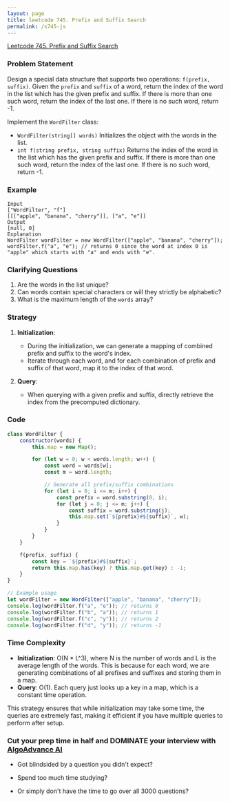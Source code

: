 ```yaml
---
layout: page
title: leetcode 745. Prefix and Suffix Search
permalink: /s745-js
---
```

[Leetcode 745. Prefix and Suffix Search](https://algoadvance.github.io/algoadvance/l745)
### Problem Statement

Design a special data structure that supports two operations: `f(prefix, suffix)`. Given the `prefix` and `suffix` of a word, return the index of the word in the list which has the given prefix and suffix. If there is more than one such word, return the index of the last one. If there is no such word, return -1.

Implement the `WordFilter` class:

- `WordFilter(string[] words)` Initializes the object with the words in the list.
- `int f(string prefix, string suffix)` Returns the index of the word in the list which has the given prefix and suffix. If there is more than one such word, return the index of the last one. If there is no such word, return -1.

### Example
```plaintext
Input
["WordFilter", "f"]
[[["apple", "banana", "cherry"]], ["a", "e"]]
Output
[null, 0]
Explanation
WordFilter wordFilter = new WordFilter(["apple", "banana", "cherry"]);
wordFilter.f("a", "e"); // returns 0 since the word at index 0 is "apple" which starts with "a" and ends with "e".
```

### Clarifying Questions
1. Are the words in the list unique?
2. Can words contain special characters or will they strictly be alphabetic?
3. What is the maximum length of the `words` array?

### Strategy
1. **Initialization**:
    - During the initialization, we can generate a mapping of combined prefix and suffix to the word's index.
    - Iterate through each word, and for each combination of prefix and suffix of that word, map it to the index of that word.

2. **Query**:
    - When querying with a given prefix and suffix, directly retrieve the index from the precomputed dictionary.

### Code
```javascript
class WordFilter {
    constructor(words) {
        this.map = new Map();

        for (let w = 0; w < words.length; w++) {
            const word = words[w];
            const m = word.length;

            // Generate all prefix/suffix combinations
            for (let i = 0; i <= m; i++) {
                const prefix = word.substring(0, i);
                for (let j = 0; j <= m; j++) {
                    const suffix = word.substring(j);
                    this.map.set(`${prefix}#${suffix}`, w);
                }
            }
        }
    }

    f(prefix, suffix) {
        const key = `${prefix}#${suffix}`;
        return this.map.has(key) ? this.map.get(key) : -1;
    }
}

// Example usage
let wordFilter = new WordFilter(["apple", "banana", "cherry"]);
console.log(wordFilter.f("a", "e")); // returns 0
console.log(wordFilter.f("b", "a")); // returns 1
console.log(wordFilter.f("c", "y")); // returns 2
console.log(wordFilter.f("d", "y")); // returns -1 
```

### Time Complexity
- **Initialization**: O(N * L^3), where N is the number of words and L is the average length of the words. This is because for each word, we are generating combinations of all prefixes and suffixes and storing them in a map.
- **Query**: O(1). Each query just looks up a key in a map, which is a constant time operation.

This strategy ensures that while initialization may take some time, the queries are extremely fast, making it efficient if you have multiple queries to perform after setup.


### Cut your prep time in half and DOMINATE your interview with [AlgoAdvance AI](https://algoAdvance.com)

- Got blindsided by a question you didn't expect?

- Spend too much time studying?

- Or simply don't have the time to go over all 3000 questions?

